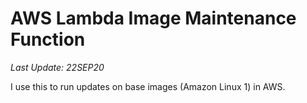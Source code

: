 # AWS Lambda Image Maintenance Function

*Last Update: 22SEP20*

I use this to run updates on base images (Amazon Linux 1) in AWS.
